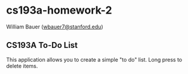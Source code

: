 cs193a-homework-2
=================

William Bauer  (wbauer7@stanford.edu)

CS193A To-Do List
--------------
This application allows you to create a simple "to do" list. Long press to delete items.

